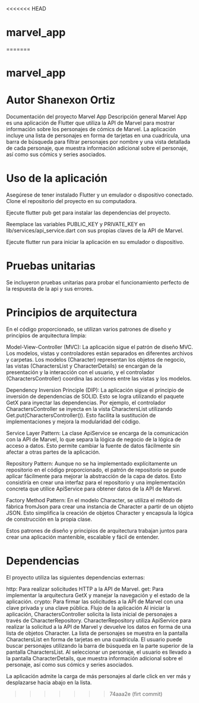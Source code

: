 <<<<<<< HEAD
# marvel_app
=======
# marvel_app

# Autor Shanexon Ortiz

Documentación del proyecto Marvel App
Descripción general
Marvel App es una aplicación de Flutter que utiliza la API de Marvel para mostrar información sobre los personajes de cómics de Marvel. La aplicación incluye una lista de personajes en forma de tarjetas en una cuadrícula, una barra de búsqueda para filtrar personajes por nombre y una vista detallada de cada personaje, que muestra información adicional sobre el personaje, así como sus cómics y series asociados.

#  Uso de la aplicación

Asegúrese de tener instalado Flutter y un emulador o dispositivo conectado.
Clone el repositorio del proyecto en su computadora.

Ejecute flutter pub get para instalar las dependencias del proyecto.

Reemplace las variables PUBLIC_KEY y PRIVATE_KEY en lib/services/api_service.dart con sus propias claves de la API de Marvel.

Ejecute flutter run para iniciar la aplicación en su emulador o dispositivo.

# Pruebas unitarias 

Se incluyeron pruebas unitarias para probar el funcionamiento perfecto de la respuesta de la api y sus errores.

# Principios de arquitectura 
En el código proporcionado, se utilizan varios patrones de diseño y principios de arquitectura limpia:

Model-View-Controller (MVC): La aplicación sigue el patrón de diseño MVC. Los modelos, vistas y controladores están separados en diferentes archivos y carpetas. Los modelos (Character) representan los objetos de negocio, las vistas (CharactersList y CharacterDetails) se encargan de la presentación y la interacción con el usuario, y el controlador (CharactersController) coordina las acciones entre las vistas y los modelos.

Dependency Inversion Principle (DIP): La aplicación sigue el principio de inversión de dependencias de SOLID. Esto se logra utilizando el paquete GetX para inyectar las dependencias. Por ejemplo, el controlador CharactersController se inyecta en la vista CharactersList utilizando Get.put(CharactersController()). Esto facilita la sustitución de implementaciones y mejora la modularidad del código.

Service Layer Pattern: La clase ApiService se encarga de la comunicación con la API de Marvel, lo que separa la lógica de negocio de la lógica de acceso a datos. Esto permite cambiar la fuente de datos fácilmente sin afectar a otras partes de la aplicación.

Repository Pattern: Aunque no se ha implementado explícitamente un repositorio en el código proporcionado, el patrón de repositorio se puede aplicar fácilmente para mejorar la abstracción de la capa de datos. Esto consistiría en crear una interfaz para el repositorio y una implementación concreta que utilice ApiService para obtener datos de la API de Marvel.

Factory Method Pattern: En el modelo Character, se utiliza el método de fábrica fromJson para crear una instancia de Character a partir de un objeto JSON. Esto simplifica la creación de objetos Character y encapsula la lógica de construcción en la propia clase.

Estos patrones de diseño y principios de arquitectura trabajan juntos para crear una aplicación mantenible, escalable y fácil de entender.

# Dependencias
El proyecto utiliza las siguientes dependencias externas:

http: Para realizar solicitudes HTTP a la API de Marvel.
get: Para implementar la arquitectura GetX y manejar la navegación y el estado de la aplicación.
crypto: Para firmar las solicitudes a la API de Marvel con una clave privada y una clave pública.
Flujo de la aplicación
Al iniciar la aplicación, CharactersController solicita la lista inicial de personajes a través de CharacterRepository.
CharacterRepository utiliza ApiService para realizar la solicitud a la API de Marvel y devuelve los datos en forma de una lista de objetos Character.
La lista de personajes se muestra en la pantalla CharactersList en forma de tarjetas en una cuadrícula.
El usuario puede buscar personajes utilizando la barra de búsqueda en la parte superior de la pantalla CharactersList.
Al seleccionar un personaje, el usuario es llevado a la pantalla CharacterDetails, que muestra información adicional sobre el personaje, así como sus cómics y series asociados.

La aplicación admite la carga de más personajes al darle click en ver más y desplazarse hacia abajo en la lista.

>>>>>>> 74aaa2e (firt commit)
